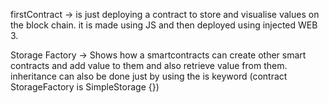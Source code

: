 firstContract -> is just deploying a contract to store and visualise values on the block chain. it is made using JS and then deployed using injected WEB 3.


Storage Factory -> Shows how a smartcontracts can create other smart contracts and add value to them and also retrieve value from them.  inheritance can also be done just by using the is keyword (contract StorageFactory is SimpleStorage {})

